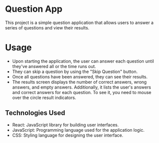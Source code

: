 # Question App

This project is a simple question application that allows users to answer a series of questions and view their results.

# Usage

- Upon starting the application, the user can answer each question until they've answered all or the time runs out.
- They can skip a question by using the "Skip Question" button.
- Once all questions have been answered, they can see their results.
- The results screen displays the number of correct answers, wrong answers, and empty answers. Additionally, it lists the user's answers and correct answers for each question. To see it, you need to mouse over the circle result indicators.

## Technologies Used

- React: JavaScript library for building user interfaces.
- JavaScript: Programming language used for the application logic.
- CSS: Styling language for designing the user interface.

 
 
